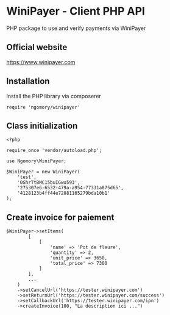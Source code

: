 # WiniPayer - Client PHP API

PHP package to use and verify payments via WiniPayer

## Official website

https://www.winipayer.com

## Installation

Install the PHP library via composerer

    require 'ngomory/winipayer'

## Class initialization

    <?php

    require_once 'vendor/autoload.php';

    use Ngomory\WiniPayer;

    $WiniPayer = new WiniPayer(
        'test',
        '0ShrTtBMC15buIGwu593',
        '275307e6-6532-479a-a954-77331a875d65',
        '4128123b4ff44e72881165279bda10b1'
    );

## Create invoice for paiement

    $WiniPayer->setItems(
            [
                [
                    'name' => 'Pot de fleure',
                    'quantity' => 2,
                    'unit_price' => 3650,
                    'total_price' => 7300
                ]
            ],
            ...
        )
        ->setCancelUrl('https://tester.winipayer.com')
        ->setReturnUrl('https://tester.winipayer.com/success')
        ->setCallbackUrl('https://tester.winipayer.com/ipn')
        ->createInvoice(100, "La description ici ...")
